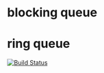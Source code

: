 # blocking queue
# ring queue

[![Build Status](https://travis-ci.com/selenorks/blocking_queue.svg?branch=master)](https://travis-ci.com/selenorks/blocking_queue)